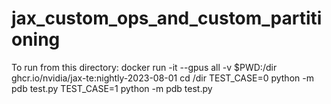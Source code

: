 # jax_custom_ops_and_custom_partitioning
To run from this directory:
docker run -it --gpus all  -v $PWD:/dir ghcr.io/nvidia/jax-te:nightly-2023-08-01
cd /dir
TEST_CASE=0 python -m pdb test.py
TEST_CASE=1 python -m pdb test.py
